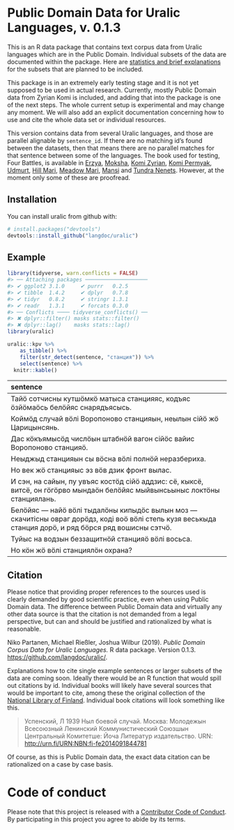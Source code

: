 
# Public Domain Data for Uralic Languages, v. 0.1.3

This is an R data package that contains text corpus data from Uralic
languages which are in the Public Domain. Individual subsets of the data
are documented within the package. Here are [statistics and brief
explanations](https://github.com/langdoc/uralic/blob/master/STATISTICS.md)
for the subsets that are planned to be included.

This package is in an extremely early testing stage and it is not yet
supposed to be used in actual research. Currently, mostly Public
Domain data from Zyrian Komi is included, and adding that into the package is one of
the next steps. The whole current setup is experimental and may change
any moment. We will also add an explicit documentation concerning how to
use and cite the whole data set or individual resources.

This version contains data from several Uralic languages, and those are
parallel alignable by `sentence_id`. If there are no matching id’s found
between the datasets, then that means there are no parallel matches for
that sentence between some of the languages. The book used for testing,
Four Battles, is available in
[Erzya](http://urn.fi/URN:NBN:fi-fe2014082633380),
[Moksha](http://urn.fi/URN:NBN:fi-fe2014090944573), [Komi
Zyrian](http://urn.fi/URN:NBN:fi-fe2014102045428), [Komi
Permyak](http://urn.fi/URN:NBN:fi-fe2014101045137),
[Udmurt](http://urn.fi/URN:NBN:fi-fe2014092444879), [Hill
Mari](http://urn.fi/URN:NBN:fi-fe2014100345029), [Meadow
Mari](http://urn.fi/URN:NBN:fi-fe2014091844781),
[Mansi](http://urn.fi/URN:NBN:fi-fe2014090133491) and [Tundra
Nenets](http://urn.fi/URN:NBN:fi-fe2014061829330). However, at the
moment only some of these are proofread.

## Installation

You can install uralic from github with:

``` r
# install.packages("devtools")
devtools::install_github("langdoc/uralic")
```

## Example

``` r
library(tidyverse, warn.conflicts = FALSE)
#> ── Attaching packages ────────────────────
#> ✔ ggplot2 3.1.0     ✔ purrr   0.2.5
#> ✔ tibble  1.4.2     ✔ dplyr   0.7.8
#> ✔ tidyr   0.8.2     ✔ stringr 1.3.1
#> ✔ readr   1.3.1     ✔ forcats 0.3.0
#> ── Conflicts ──── tidyverse_conflicts() ──
#> ✖ dplyr::filter() masks stats::filter()
#> ✖ dplyr::lag()    masks stats::lag()
library(uralic)

uralic::kpv %>% 
    as_tibble() %>%
    filter(str_detect(sentence, "станция")) %>% 
    select(sentence) %>%
  knitr::kable()
```

| sentence                                                                                                                                                 |
| :------------------------------------------------------------------------------------------------------------------------------------------------------- |
| Тайӧ сотчисны кутшӧмкӧ матыса станцияяс, кодъяс ӧзйӧмаӧсь белӧйяс снарядъясысь.                                                                          |
| Коймӧд случай вӧлі Воропоново станцияын, неылын сійӧ жӧ Царицынсянь.                                                                                     |
| Дас кӧкъямысӧд числӧын штабнӧй вагон сійӧс вайис Воропоново станцияӧ.                                                                                    |
| Неыджыд станцияын сы вӧсна вӧлі полнӧй неразбериха.                                                                                                      |
| Но век жӧ станцияыс эз вӧв дзик фронт вылас.                                                                                                             |
| И сэн, на сайын, пу увъяс костӧд сійӧ аддзис: сё, кыксё, витсё, он гӧгӧрво мындаӧн белӧйяс мыйвынсьыныс локтӧны станциялань.                             |
| Белӧйяс — найӧ вӧлі тыдалӧны кипыдӧс вылын моз — скачитісны овраг дорӧдз, коді воӧ вӧлі степь кузя веськыда станция дорӧ, и ряд бӧрся ряд вошисны сэтчӧ. |
| Туйыс на водзын беззащитнӧй станцияӧ вӧлі восьса.                                                                                                        |
| Но кӧн жӧ вӧлі станциялӧн охрана?                                                                                                                        |

## Citation

Please notice that providing proper references to the sources used is
clearly demanded by good scientific practice, even when using Public
Domain data. The difference between Public Domain data and virtually any
other data source is that the citation is not demanded from a legal
perspective, but can and should be justified and rationalized by what is
reasonable.

Niko Partanen, Michael Rießler, Joshua Wilbur (2019). *Public Domain
Corpus Data for Uralic Languages.* R data package. Version 0.1.3.
<https://github.com/langdoc/uralic/>.

Explanations how to cite single example sentences or larger subsets of
the data are coming soon. Ideally there would be an R function that
would spill out citations by id. Individual books will likely have
several sources that would be important to cite, among these the
original collection of the [National Library of
Finland](https://fennougrica.kansalliskirjasto.fi/). Individual book
citations will look something like this.

> Успенский, Л 1939 Ныл боевой случай. Москва: Молодежын Всесоюзный
> Ленинский Коммунистический Союзшын Центральный Комитетше: Йоча
> Литератур издательство. URN:
> <http://urn.fi/URN:NBN:fi-fe2014091844781>

Of course, as this is Public Domain data, the exact data citation can be
rationalized on a case by case basis.

# Code of conduct

Please note that this project is released with a [Contributor Code of
Conduct](CONDUCT.md). By participating in this project you agree to
abide by its terms.
